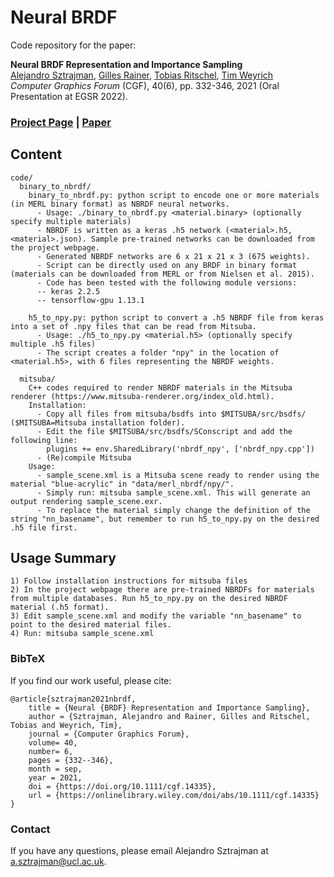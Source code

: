 # Neural BRDF
Code repository for the paper:

<b>Neural BRDF Representation and Importance Sampling</b><br>
[Alejandro Sztrajman](http://www0.cs.ucl.ac.uk/staff/A.Sztrajman/webpage/index.html),
[Gilles Rainer](http://www0.cs.ucl.ac.uk/staff/G.Rainer/),
[Tobias Ritschel](http://www.homepages.ucl.ac.uk/~ucactri/),
[Tim Weyrich](https://reality.cs.ucl.ac.uk/weyrich.html)<br>
<i>Computer Graphics Forum</i> (CGF), 40(6), pp. 332-346, 2021 (Oral Presentation at EGSR 2022).<br>

### [Project Page](http://www0.cs.ucl.ac.uk/staff/A.Sztrajman/webpage/publications/nbrdf2021/nbrdf.html) | [Paper](https://reality.cs.ucl.ac.uk/projects/reflectance-remapping/sztrajman2021neural.pdf)

## Content
```
code/
  binary_to_nbrdf/
    binary_to_nbrdf.py: python script to encode one or more materials (in MERL binary format) as NBRDF neural networks.
      - Usage: ./binary_to_nbrdf.py <material.binary> (optionally specify multiple materials)
      - NBRDF is written as a keras .h5 network (<material>.h5, <material>.json). Sample pre-trained networks can be downloaded from the project webpage.
      - Generated NBRDF networks are 6 x 21 x 21 x 3 (675 weights).
      - Script can be directly used on any BRDF in binary format (materials can be downloaded from MERL or from Nielsen et al. 2015).
      - Code has been tested with the following module versions:
      -- keras 2.2.5
      -- tensorflow-gpu 1.13.1

    h5_to_npy.py: python script to convert a .h5 NBRDF file from keras into a set of .npy files that can be read from Mitsuba.
      - Usage: ./h5_to_npy.py <material.h5> (optionally specify multiple .h5 files)
      - The script creates a folder "npy" in the location of <material.h5>, with 6 files representing the NBRDF weights.

  mitsuba/
    C++ codes required to render NBRDF materials in the Mitsuba renderer (https://www.mitsuba-renderer.org/index_old.html).
    Installation:
      - Copy all files from mitsuba/bsdfs into $MITSUBA/src/bsdfs/ ($MITSUBA=Mitsuba installation folder).
      - Edit the file $MITSUBA/src/bsdfs/SConscript and add the following line:
        plugins += env.SharedLibrary('nbrdf_npy', ['nbrdf_npy.cpp'])
      - (Re)compile Mitsuba
    Usage:
      - sample_scene.xml is a Mitsuba scene ready to render using the material "blue-acrylic" in "data/merl_nbrdf/npy/".
      - Simply run: mitsuba sample_scene.xml. This will generate an output rendering sample_scene.exr.
      - To replace the material simply change the definition of the string "nn_basename", but remember to run h5_to_npy.py on the desired .h5 file first.
```

## Usage Summary
```
1) Follow installation instructions for mitsuba files
2) In the project webpage there are pre-trained NBRDFs for materials from multiple databases. Run h5_to_npy.py on the desired NBRDF material (.h5 format).
3) Edit sample_scene.xml and modify the variable "nn_basename" to point to the desired material files.
4) Run: mitsuba sample_scene.xml
```

### BibTeX
If you find our work useful, please cite:
```
@article{sztrajman2021nbrdf,
    title = {Neural {BRDF} Representation and Importance Sampling},
    author = {Sztrajman, Alejandro and Rainer, Gilles and Ritschel, Tobias and Weyrich, Tim},
    journal = {Computer Graphics Forum},
    volume= 40,
    number= 6,
    pages = {332--346},
    month = sep,
    year = 2021,
    doi = {https://doi.org/10.1111/cgf.14335},
    url = {https://onlinelibrary.wiley.com/doi/abs/10.1111/cgf.14335}
}
```

### Contact
If you have any questions, please email Alejandro Sztrajman at a.sztrajman@ucl.ac.uk.
